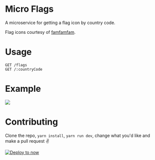 # Micro Flags
A microservice for getting a flag icon by country code.

Flag icons courtesy of [famfamfam](http://www.famfamfam.com/lab/icons/flags/).

# Usage
```
GET /flags
GET /:countryCode
```

# Example
![](http://hu.md/6Wde/dzFOZXLX.gif)

# Contributing
Clone the repo, `yarn install`, `yarn run dev`, change what you'd like and make a pull request ✌️

[![Deploy to now](https://deploy.now.sh/static/button.svg)](https://deploy.now.sh/?repo=https://github.com/hugomd/micro-flags)
